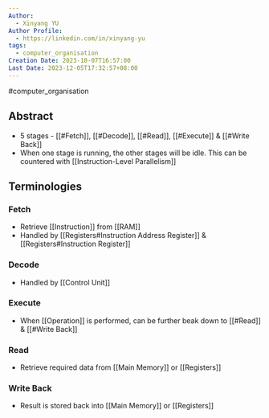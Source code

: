 ```yaml
---
Author:
  - Xinyang YU
Author Profile:
  - https://linkedin.com/in/xinyang-yu
tags:
  - computer_organisation
Creation Date: 2023-10-07T16:57:00
Last Date: 2023-12-05T17:32:57+08:00
---
```

#computer_organisation 
## Abstract
- 5 stages - [[#Fetch]], [[#Decode]], [[#Read]], [[#Execute]] & [[#Write Back]]
- When one stage is running, the other stages will be idle. This can be countered with [[Instruction-Level Parallelism]]



## Terminologies
### Fetch
- Retrieve [[Instruction]] from [[RAM]] 
- Handled by [[Registers#Instruction Address Register]] & [[Registers#Instruction Register]]
### Decode
- Handled by [[Control Unit]]
### Execute
- When [[Operation]] is performed, can be further beak down to [[#Read]] & [[#Write Back]]
### Read
- Retrieve required data from [[Main Memory]] or [[Registers]]
### Write Back
- Result is stored back into [[Main Memory]] or [[Registers]] 

